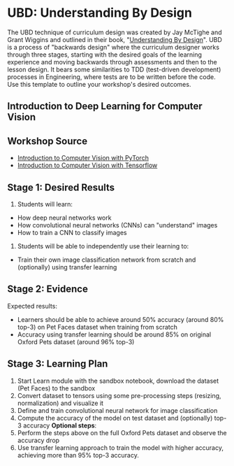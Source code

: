 
# UBD: Understanding By Design

The UBD technique of curriculum design was created by Jay McTighe and Grant Wiggins and outlined in their book, "[Understanding By Design](https://www.amazon.com/Understanding-Design-second-Grant-Wiggins/dp/B006NPF8D0/ref=sr_1_15?crid=26FTBZ6E9Q53K&keywords=understanding+by+design&qid=1636052567&sprefix=understanding+by+design%2Caps%2C94&sr=8-15)". UBD is a process of "backwards design" where the curriculum designer works through three stages, starting with the desired goals of the learning experience and moving backwards through assessments and then to the lesson design. It bears some similarities to TDD (test-driven development) processes in Engineering, where tests are to be written before the code. Use this template to outline your workshop's desired outcomes.

## Introduction to Deep Learning for Computer Vision

## Workshop Source 

* [Introduction to Computer Vision with PyTorch](https://docs.microsoft.com/learn/modules/intro-computer-vision-pytorch/?WT.mc_id=academic-56313-dmitryso)
* [Introduction to Computer Vision with Tensorflow](https://docs.microsoft.com/learn/modules/intro-computer-vision-tensorflow/?WT.mc_id=academic-56313-dmitryso)

## Stage 1: Desired Results 

1. Students will learn:
  - How deep neural networks work
  - How convolutional neural networks (CNNs) can "understand" images
  - How to train a CNN to classify images
1. Students will be able to independently use their learning to:
  - Train their own image classification network from scratch and (optionally) using transfer learning

## Stage 2: Evidence
 
Expected results:

 - Learners should be able to achieve around 50% accuracy (around 80% top-3) on Pet Faces dataset when training from scratch
 - Accuracy using transfer learning should be around 85% on original Oxford Pets dataset (around 96% top-3)

## Stage 3: Learning Plan

1. Start Learn module with the sandbox notebook, download the dataset (Pet Faces) to the sandbox
1. Convert dataset to tensors using some pre-processing steps (resizing, normalization) and visualize it
1. Define and train convolutional neural network for image classification
1. Compute the accuracy of the model on test dataset and (optionally) top-3 accuracy
**Optional steps**:
1. Perform the steps above on the full Oxford Pets dataset and observe the accuracy drop
1. Use transfer learning approach to train the model with higher accuracy, achieving more than 95% top-3 accuracy.
